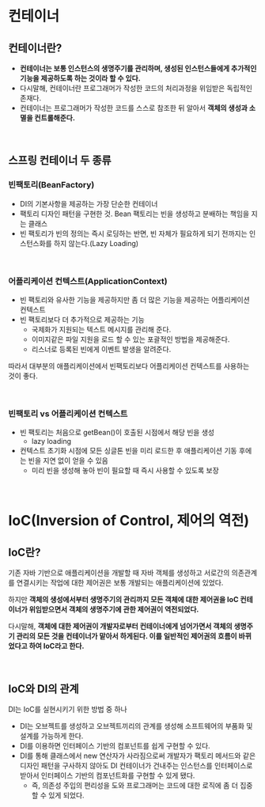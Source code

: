 # 컨테이너

## 컨테이너란?

- **컨테이너는 보통 인스턴스의 생명주기를 관리하며, 생성된 인스턴스들에게 추가적인 기능을 제공하도록 하는 것이라 할 수 있다.**
- 다시말해, 컨테이너란 프로그래머가 작성한 코드의 처리과정을 위임받은 독립적인 존재다.
- 컨테이너는 프로그래머가 작성한 코드를 스스로 참조한 뒤 알아서 **객체의 생성과 소멸을 컨트롤해준다.**

</br >

## 스프링 컨테이너 두 종류

### 빈팩토리(BeanFactory)

- DI의 기본사항을 제공하는 가장 단순한 컨테이너
- 팩토리 디자인 패턴을 구현한 것. Bean 팩토리는 빈을 생성하고 분배하는 책임을 지는 클래스
- 빈 팩토리가 빈의 정의는 즉시 로딩하는 반면, 빈 자체가 필요하게 되기 전까지는 인스턴스화를 하지 않는다.(Lazy Loading)

</br >

### 어플리케이션 컨텍스트(ApplicationContext)

- 빈 팩토리와 유사한 기능을 제공하지만 좀 더 많은 기능을 제공하는 어플리케이션 컨텍스트
- 빈 팩토리보다 더 추가적으로 제공하는 기능
  - 국제화가 지원되는 텍스트 메시지를 관리해 준다.
  - 이미지같은 파일 지원을 로드 할 수 있는 포괄적인 방법을 제공해준다.
  - 리스너로 등록된 빈에게 이벤트 발생을 알려준다.

따라서 대부분의 애플리케이션에서 빈팩토리보다 어플리케이션 컨텍스트를 사용하는 것이 좋다.

</br >

### 빈팩토리 vs 어플리케이션 컨텍스트

- 빈 팩토리는 처음으로 getBean()이 호출된 시점에서 해당 빈을 생성
  - lazy loading
- 컨텍스트 초기화 시점에 모든 싱글톤 빈을 미리 로드한 후 애플리케이션 기동 후에는 빈을 지연 없이 얻을 수 있음
  - 미리 빈을 생성해 놓아 빈이 필요할 때 즉시 사용할 수 있도록 보장

</br >

# IoC(Inversion of Control, 제어의 역전)

## IoC란?

기존 자바 기반으로 애플리케이션을 개발할 때 자바 객체를 생성하고 서로간의 의존관계를 연결시키는 작업에 대한 제어권은 보통 개발되는 애플리케이션에 있었다.

하지만 **객체의 생성에서부터 생명주기의 관리까지 모든 객체에 대한 제어권을 IoC 컨테이너가 위임받으면서 객체의 생명주기에 관한 제어권이 역전되었다.**

다시말해, **객체에 대한 제어권이 개발자로부터 컨테이너에게 넘어가면서 객체의 생명주기 관리의 모든 것을 컨테이너가 맡아서 하게된다. 이를 일반적인 제어권의 흐름이 바뀌었다고 하여 IoC라고 한다.**

</br >

## IoC와 DI의 관계

DI는 IoC를 실현시키기 위한 방법 중 하나

- DI는 오브젝트를 생성하고 오브젝트끼리의 관계를 생성해 소프트웨어의 부품화 및 설계를 가능하게 한다.
- DI를 이용하면 인터페이스 기반의 컴포넌트를 쉽게 구현할 수 있다.
- DI를 통해 클래스에서 new 연산자가 사라짐으로써 개발자가 팩토리 메서드와 같은 디자인 패턴을 구사하지 않아도 DI 컨테이너가 건내주는 인스턴스를 인터페이스로 받아서 인터페이스 기반의 컴포넌트화를 구현할 수 있게 됐다.
  - 즉, 의존성 주입의 편리성을 도와 프로그래머는 코드에 대한 로직에 좀 더 집중할 수 있게 되었다.

